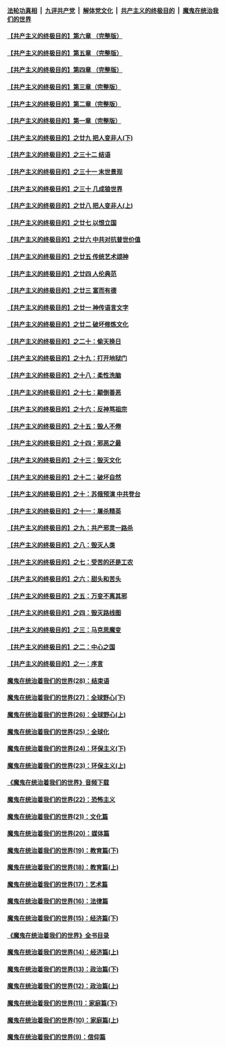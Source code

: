 

####  [法轮功真相](../../../../basic/blob/master/README.md?t=07071131) &nbsp;|&nbsp; [九评共产党](../../../../9ping.md/blob/master/README.md?t=07071131) &nbsp;|&nbsp; [解体党文化](../../../../jtdwh.md/blob/master/README.md?t=07071131)  &nbsp;|&nbsp; [共产主义的终极目的](../../../../gczydzjmd.md/blob/master/README.md?t=07071131) &nbsp;|&nbsp; [魔鬼在统治我们的世界](../../../../mgztzwmdsj.md/blob/master/README.md?t=07071131) 

#### [【共产主义的终极目的】第六章 （完整版）](../pages/nsc422/n11428913.md?t=07071131) 

#### [【共产主义的终极目的】第五章 （完整版）](../pages/nsc422/n11428912.md?t=07071131) 

#### [【共产主义的终极目的】第四章 （完整版）](../pages/nsc422/n11428907.md?t=07071131) 

#### [【共产主义的终极目的】第三章（完整版）](../pages/nsc422/n11428848.md?t=07071131) 

#### [【共产主义的终极目的】第二章（完整版）](../pages/nsc422/n11428831.md?t=07071131) 

#### [【共产主义的终极目的】第一章（完整版）](../pages/nsc422/n11417651.md?t=07071131) 

#### [【共产主义的终极目的】之廿九 把人变非人(下)](../pages/nsc422/n11344140.md?t=07071131) 

#### [【共产主义的终极目的】之三十二 结语](../pages/nsc422/n11360535.md?t=07071131) 

#### [【共产主义的终极目的】之三十一 末世景观](../pages/nsc422/n11351129.md?t=07071131) 

#### [【共产主义的终极目的】之三十 几成狼世界](../pages/nsc422/n11348280.md?t=07071131) 

#### [【共产主义的终极目的】之廿八 把人变非人(上)](../pages/nsc422/n11340492.md?t=07071131) 

#### [【共产主义的终极目的】之廿七 以恨立国](../pages/nsc422/n11336944.md?t=07071131) 

#### [【共产主义的终极目的】之廿六 中共对抗普世价值](../pages/nsc422/n11324785.md?t=07071131) 

#### [【共产主义的终极目的】之廿五 传统艺术颂神](../pages/nsc422/n11296396.md?t=07071131) 

#### [【共产主义的终极目的】之廿四 人伦典范](../pages/nsc422/n11296397.md?t=07071131) 

#### [【共产主义的终极目的】之廿三 富而有德](../pages/nsc422/n11283598.md?t=07071131) 

#### [【共产主义的终极目的】之廿一 神传语言文字](../pages/nsc422/n11263265.md?t=07071131) 

#### [【共产主义的终极目的】之廿二 破坏修炼文化](../pages/nsc422/n11245728.md?t=07071131) 

#### [【共产主义的终极目的】之二十：偷天换日](../pages/nsc422/n11238846.md?t=07071131) 

#### [【共产主义的终极目的】之十九：打开地狱门](../pages/nsc422/n11206376.md?t=07071131) 

#### [【共产主义的终极目的】之十八：柔性洗脑](../pages/nsc422/n11199994.md?t=07071131) 

#### [【共产主义的终极目的】之十七：颠倒善恶](../pages/nsc422/n11179782.md?t=07071131) 

#### [【共产主义的终极目的】之十六：反神骂祖宗](../pages/nsc422/n11166798.md?t=07071131) 

#### [【共产主义的终极目的】之十五：毁人不倦](../pages/nsc422/n11166792.md?t=07071131) 

#### [【共产主义的终极目的】之十四：邪恶之最](../pages/nsc422/n11150249.md?t=07071131) 

#### [【共产主义的终极目的】之十三：毁灭文化](../pages/nsc422/n11135227.md?t=07071131) 

#### [【共产主义的终极目的】之十二：破坏自然](../pages/nsc422/n11135214.md?t=07071131) 

#### [【共产主义的终极目的】之十：苏俄预演 中共登台](../pages/nsc422/n11118424.md?t=07071131) 

#### [【共产主义的终极目的】之十一：屠杀精英](../pages/nsc422/n11118442.md?t=07071131) 

#### [【共产主义的终极目的】之九：共产邪灵一路杀](../pages/nsc422/n11114139.md?t=07071131) 

#### [【共产主义的终极目的】之八：毁灭人类](../pages/nsc422/n11108503.md?t=07071131) 

#### [【共产主义的终极目的】之七：受苦的还是工农](../pages/nsc422/n11101809.md?t=07071131) 

#### [【共产主义的终极目的】之六：甜头和苦头](../pages/nsc422/n11096971.md?t=07071131) 

#### [【共产主义的终极目的】之五：万变不离其邪](../pages/nsc422/n11091285.md?t=07071131) 

#### [【共产主义的终极目的】之四：毁灭路线图](../pages/nsc422/n11086284.md?t=07071131) 

#### [【共产主义的终极目的】之三：马克思魔变](../pages/nsc422/n11061941.md?t=07071131) 

#### [【共产主义的终极目的】之二：中心之国](../pages/nsc422/n11047728.md?t=07071131) 

#### [【共产主义的终极目的】之一：序言](../pages/nsc422/n11086077.md?t=07071131) 

#### [魔鬼在统治着我们的世界(28)：结束语](../pages/nsc422/n10936246.md?t=07071131) 

#### [魔鬼在统治着我们的世界(27)：全球野心(下)](../pages/nsc422/n10928319.md?t=07071131) 

#### [魔鬼在统治着我们的世界(26)：全球野心(上)](../pages/nsc422/n10900318.md?t=07071131) 

#### [魔鬼在统治着我们的世界(25)：全球化](../pages/nsc422/n10788205.md?t=07071131) 

#### [魔鬼在统治着我们的世界(24)：环保主义(下)](../pages/nsc422/n10695307.md?t=07071131) 

#### [魔鬼在统治着我们的世界(23)：环保主义(上)](../pages/nsc422/n10688613.md?t=07071131) 

#### [《魔鬼在统治着我们的世界》音频下载](../pages/nsc422/n10635553.md?t=07071131) 

#### [魔鬼在统治着我们的世界(22)：恐怖主义](../pages/nsc422/n10614727.md?t=07071131) 

#### [魔鬼在统治着我们的世界(21)：文化篇](../pages/nsc422/n10597706.md?t=07071131) 

#### [魔鬼在统治着我们的世界(20)：媒体篇](../pages/nsc422/n10586579.md?t=07071131) 

#### [魔鬼在统治着我们的世界(19)：教育篇(下)](../pages/nsc422/n10564808.md?t=07071131) 

#### [魔鬼在统治着我们的世界(18)：教育篇(上)](../pages/nsc422/n10526970.md?t=07071131) 

#### [魔鬼在统治着我们的世界(17)：艺术篇](../pages/nsc422/n10499093.md?t=07071131) 

#### [魔鬼在统治着我们的世界(16)：法律篇](../pages/nsc422/n10485969.md?t=07071131) 

#### [魔鬼在统治着我们的世界(15)：经济篇(下)](../pages/nsc422/n10469975.md?t=07071131) 

#### [《魔鬼在统治着我们的世界》全书目录](../pages/nsc422/n10464261.md?t=07071131) 

#### [魔鬼在统治着我们的世界(14)：经济篇(上)](../pages/nsc422/n10457370.md?t=07071131) 

#### [魔鬼在统治着我们的世界(13)：政治篇(下)](../pages/nsc422/n10448270.md?t=07071131) 

#### [魔鬼在统治着我们的世界(12)：政治篇(上)](../pages/nsc422/n10444576.md?t=07071131) 

#### [魔鬼在统治着我们的世界(11)：家庭篇(下)](../pages/nsc422/n10440961.md?t=07071131) 

#### [魔鬼在统治着我们的世界(10)：家庭篇(上)](../pages/nsc422/n10435448.md?t=07071131) 

#### [魔鬼在统治着我们的世界(9)：信仰篇](../pages/nsc422/n10432159.md?t=07071131) 

